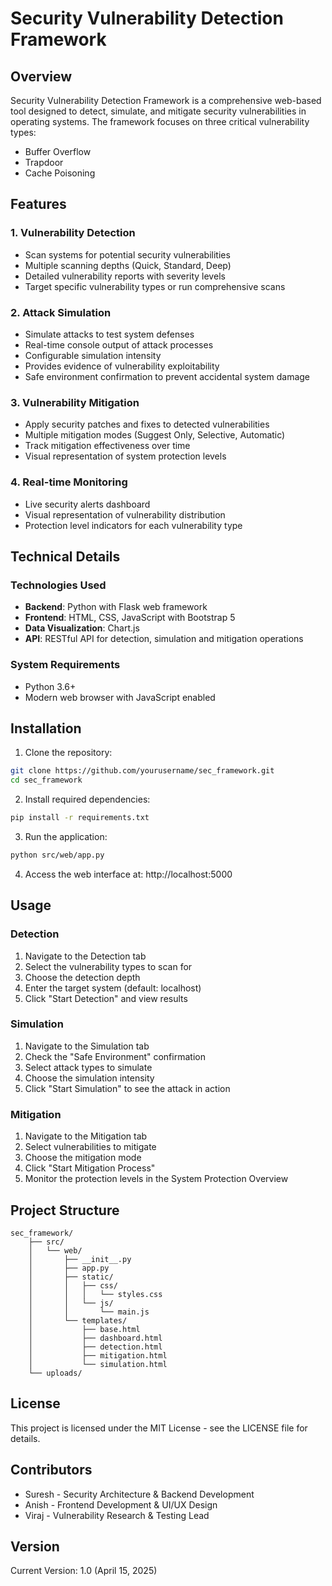# Security Vulnerability Detection Framework

## Overview
Security Vulnerability Detection Framework is a comprehensive web-based tool designed to detect, simulate, and mitigate security vulnerabilities in operating systems. The framework focuses on three critical vulnerability types:
- Buffer Overflow
- Trapdoor
- Cache Poisoning

## Features

### 1. Vulnerability Detection
- Scan systems for potential security vulnerabilities
- Multiple scanning depths (Quick, Standard, Deep)
- Detailed vulnerability reports with severity levels
- Target specific vulnerability types or run comprehensive scans

### 2. Attack Simulation
- Simulate attacks to test system defenses
- Real-time console output of attack processes
- Configurable simulation intensity
- Provides evidence of vulnerability exploitability
- Safe environment confirmation to prevent accidental system damage

### 3. Vulnerability Mitigation
- Apply security patches and fixes to detected vulnerabilities
- Multiple mitigation modes (Suggest Only, Selective, Automatic)
- Track mitigation effectiveness over time
- Visual representation of system protection levels

### 4. Real-time Monitoring
- Live security alerts dashboard
- Visual representation of vulnerability distribution
- Protection level indicators for each vulnerability type

## Technical Details

### Technologies Used
- **Backend**: Python with Flask web framework
- **Frontend**: HTML, CSS, JavaScript with Bootstrap 5
- **Data Visualization**: Chart.js
- **API**: RESTful API for detection, simulation and mitigation operations

### System Requirements
- Python 3.6+
- Modern web browser with JavaScript enabled

## Installation

1. Clone the repository:
```bash
git clone https://github.com/yourusername/sec_framework.git
cd sec_framework
```

2. Install required dependencies:
```bash
pip install -r requirements.txt
```

3. Run the application:
```bash
python src/web/app.py
```

4. Access the web interface at: http://localhost:5000

## Usage

### Detection
1. Navigate to the Detection tab
2. Select the vulnerability types to scan for
3. Choose the detection depth
4. Enter the target system (default: localhost)
5. Click "Start Detection" and view results

### Simulation
1. Navigate to the Simulation tab
2. Check the "Safe Environment" confirmation
3. Select attack types to simulate
4. Choose the simulation intensity
5. Click "Start Simulation" to see the attack in action

### Mitigation
1. Navigate to the Mitigation tab
2. Select vulnerabilities to mitigate
3. Choose the mitigation mode
4. Click "Start Mitigation Process"
5. Monitor the protection levels in the System Protection Overview

## Project Structure
```
sec_framework/
    ├── src/
    │   └── web/
    │       ├── __init__.py
    │       ├── app.py
    │       ├── static/
    │       │   ├── css/
    │       │   │   └── styles.css
    │       │   └── js/
    │       │       └── main.js
    │       └── templates/
    │           ├── base.html
    │           ├── dashboard.html
    │           ├── detection.html
    │           ├── mitigation.html
    │           └── simulation.html
    └── uploads/
```

## License
This project is licensed under the MIT License - see the LICENSE file for details.

## Contributors
- Suresh - Security Architecture & Backend Development
- Anish - Frontend Development & UI/UX Design
- Viraj - Vulnerability Research & Testing Lead

## Version
Current Version: 1.0 (April 15, 2025)
